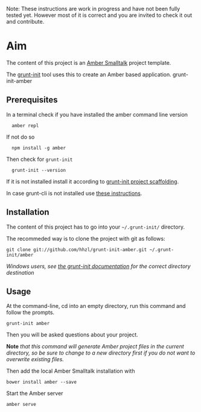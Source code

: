 Note: These instructions are work in progress and have not been fully tested yet. However most of it is correct and you are invited to check it out and contribute.



# Aim

The content of this project is an [Amber Smalltalk](http://amber-lang.net) project template.

The  [grunt-init](http://gruntjs.com/project-scaffolding) tool uses this to create an Amber based application.
grunt-init-amber



## Prerequisites

In a terminal check if you have installed the amber command line version 

      amber repl
      
If not do so 

      npm install -g amber

Then check for `grunt-init`

      grunt-init --version
      
If it is not installed install it according to [grunt-init project scaffolding](http://gruntjs.com/project-scaffolding).

In case grunt-cli is not installed use [these instructions](http://gruntjs.com/getting-started).


## Installation

 The content of this project has to go into your `~/.grunt-init/` directory.

The recommeded way is to clone the project with git as follows:

```
git clone git://github.com/hhzl/grunt-init-amber.git ~/.grunt-init/amber
```

_Windows users, see [the grunt-init documentation](http://gruntjs.com/project-scaffolding) for the correct directory destination_

## Usage

At the command-line, cd into an empty directory, run this command and follow the prompts.


```
grunt-init amber
```

Then you will be asked questions about your project. 

**Note** _that this command will generate Amber project files in the current directory,
so be sure to change to a new directory first if you do not want to overwrite existing files._


Then add the local Amber Smalltalk installation with

```
bower install amber --save
```

Start the Amber server
```
amber serve
```


